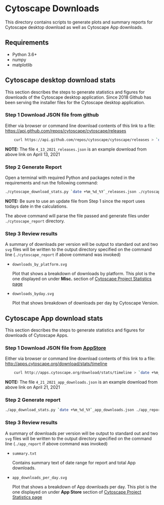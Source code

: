 # Cytoscape Downloads

This directory contains scripts to generate plots and summary reports
for Cytoscape desktop download as well as Cytoscape App downloads.
 

## Requirements

 * Python 3.6+
 * numpy
 * matplotlib

## Cytoscape desktop download stats

This section describes the steps to generate statistics and figures
for downloads of the Cytoscape desktop application. Since 2018 Github
has been serving the installer files for the Cytoscape desktop application.

### Step 1 Download JSON file from github

Either via browser or command line download contents of this link
to a file: https://api.github.com/repos/cytoscape/cytoscape/releases

```bash
    curl https://api.github.com/repos/cytoscape/cytoscape/releases > `date +%m_%d_%Y`_releases.json 
```

**NOTE:** The file `4_13_2021_releases.json` is an example download from above link on April 13, 2021


### Step 2 Generate Report

Open a terminal with required Python and packages noted
in the requirements and run the following command:

```Bash
./cytoscape_download_stats.py `date +%m_%d_%Y`_releases.json ./cytoscape_report -vvv
```

**NOTE:** Be sure to use an update file from Step 1 since the report uses todays
          date in the calculations.

The above command will parse the file passed and generate files under
`./cytoscape_report` directory.

### Step 3 Review results
 
 A summary of downloads per version will be output to standard out and 
 two `svg` files will be written to the output directory specified on the command
 line (`./cytoscape_report` if above command was invoked)
 
 * `downloads_by_platform.svg`

   Plot that shows a breakdown of downloads by platform. This plot is the one displayed
   on under **Misc.** section of [Cytoscape Project Statistics page](https://cytoscape.org/stat.html)
     
 * `downloads_byday.svg` 
   
    Plot that shows breakdown of downloads per day by Cytoscape Version. 

## Cytoscape App download stats

This section describes the steps to generate statistics and figures
for downloads of Cytoscape Apps. 

### Step 1 Download JSON file from [AppStore](https://appstore.cytoscape.org)

Either via browser or command line download contents of this link
to a file: http://apps.cytoscape.org/download/stats/timeline

```bash
    curl http://apps.cytoscape.org/download/stats/timeline > `date +%m_%d_%Y`_app_downloads.json 
```

**NOTE:** The file `4_21_2021_app_downloads.json` is an example download from above link on April 21, 2021


### Step 2 Generate report

```Bash
./app_download_stats.py `date +%m_%d_%Y`_app_downloads.json ./app_report -vvv
```

### Step 3 Review results

A summary of downloads per version will be output to standard out and 
 two `svg` files will be written to the output directory specified on the command
 line (`./app_report` if above command was invoked)
 
 * `summary.txt`
 
    Contains summary text of date range for report and total App downloads.
 
 * `app_downloads_per_day.svg`

   Plot that shows a breakdown of App downloads per day. This plot is the one displayed
   on under **App Store** section of [Cytoscape Project Statistics page](https://cytoscape.org/stat.html)
